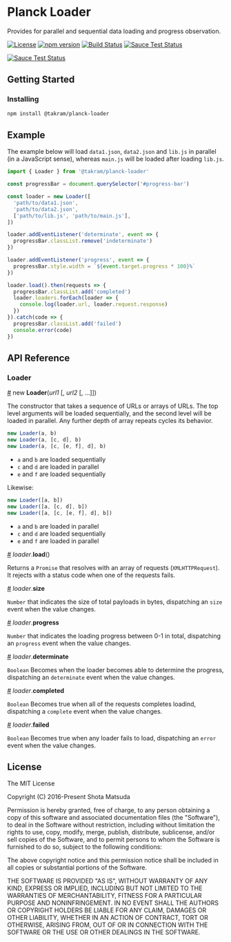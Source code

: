 Planck Loader
=============

Provides for parallel and sequential data loading and progress observation.

[![License](http://img.shields.io/badge/license-MIT-lightgrey.svg?style=flat
)](http://mit-license.org)
[![npm version](https://badge.fury.io/js/%40takram%2Fplanck-loader.svg)](http://badge.fury.io/js/%40takram%2Fplanck-loader)
[![Build Status](https://travis-ci.org/takram-design-engineering/planck-loader.svg?branch=master)](https://travis-ci.org/takram-design-engineering/planck-loader)
[![Sauce Test Status](https://saucelabs.com/buildstatus/planck-loader)](https://saucelabs.com/u/planck-loader)

[![Sauce Test Status](https://saucelabs.com/browser-matrix/planck-loader.svg)](https://saucelabs.com/u/planck-loader)

## Getting Started

### Installing

```sh
npm install @takram/planck-loader
```

## Example

The example below will load `data1.json`, `data2.json` and `lib.js` in parallel (in a JavaScript sense), whereas `main.js` will be loaded after loading `lib.js`.

```js
import { Loader } from '@takram/planck-loader'

const progressBar = document.querySelector('#progress-bar')

const loader = new Loader([
  'path/to/data1.json',
  'path/to/data2.json',
  ['path/to/lib.js', 'path/to/main.js'],
])

loader.addEventListener('determinate', event => {
  progressBar.classList.remove('indeterminate')
})

loader.addEventListener('progress', event => {
  progressBar.style.width = `${event.target.progress * 100}%`
})

loader.load().then(requests => {
  progressBar.classList.add('completed')
  loader.loaders.forEach(loader => {
    console.log(loader.url, loader.request.response)
  })
}).catch(code => {
  progressBar.classList.add('failed')
  console.error(code)
})
```

## API Reference

### Loader

<a id="new-loader" href="#new-loader">#</a>
new **Loader**(*url1* [, *url2* [, ...]])

The constructor that takes a sequence of URLs or arrays of URLs. The top level arguments will be loaded sequentially, and the second level will be loaded in parallel. Any further depth of array repeats cycles its behavior.

```js
new Loader(a, b)
new Loader(a, [c, d], b)
new Loader(a, [c, [e, f], d], b)
```

- `a` and `b` are loaded sequentially
- `c` and `d` are loaded in parallel
- `e` and `f` are loaded sequentially

Likewise:

```js
new Loader([a, b])
new Loader([a, [c, d], b])
new Loader([a, [c, [e, f], d], b])
```

- `a` and `b` are loaded in parallel
- `c` and `d` are loaded sequentially
- `e` and `f` are loaded in parallel

<a id="loader-load" href="#loader-load">#</a>
*loader*.**load**()

Returns a `Promise` that resolves with an array of requests (`XMLHTTPRequest`). It rejects with a status code when one of the requests fails.

<a id="loader-size" href="#loader-size">#</a>
*loader*.**size**

`Number` that indicates the size of total payloads in bytes, dispatching an `size` event when the value changes.

<a id="loader-progress" href="#loader-progress">#</a>
*loader*.**progress**

`Number` that indicates the loading progress between 0-1 in total, dispatching an `progress` event when the value changes.

<a id="loader-determinate" href="#loader-determinate">#</a>
*loader*.**determinate**

`Boolean` Becomes when the loader becomes able to determine the progress, dispatching an `determinate` event when the value changes.

<a id="loader-completed" href="#loader-completed">#</a>
*loader*.**completed**

`Boolean` Becomes true when all of the requests completes loadind, dispatching a `complete` event when the value changes.

<a id="loader-failed" href="#loader-failed">#</a>
*loader*.**failed**

`Boolean` Becomes true when any loader fails to load, dispatching an `error` event when the value changes.

## License

The MIT License

Copyright (C) 2016-Present Shota Matsuda

Permission is hereby granted, free of charge, to any person obtaining a
copy of this software and associated documentation files (the "Software"),
to deal in the Software without restriction, including without limitation
the rights to use, copy, modify, merge, publish, distribute, sublicense,
and/or sell copies of the Software, and to permit persons to whom the
Software is furnished to do so, subject to the following conditions:

The above copyright notice and this permission notice shall be included in
all copies or substantial portions of the Software.

THE SOFTWARE IS PROVIDED "AS IS", WITHOUT WARRANTY OF ANY KIND, EXPRESS OR
IMPLIED, INCLUDING BUT NOT LIMITED TO THE WARRANTIES OF MERCHANTABILITY,
FITNESS FOR A PARTICULAR PURPOSE AND NONINFRINGEMENT. IN NO EVENT SHALL
THE AUTHORS OR COPYRIGHT HOLDERS BE LIABLE FOR ANY CLAIM, DAMAGES OR OTHER
LIABILITY, WHETHER IN AN ACTION OF CONTRACT, TORT OR OTHERWISE, ARISING
FROM, OUT OF OR IN CONNECTION WITH THE SOFTWARE OR THE USE OR OTHER
DEALINGS IN THE SOFTWARE.
